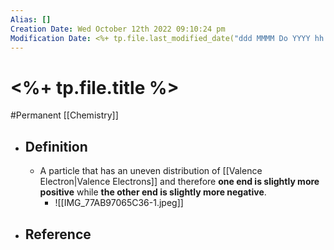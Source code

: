 ```yaml
---
Alias: []
Creation Date: Wed October 12th 2022 09:10:24 pm 
Modification Date: <%+ tp.file.last_modified_date("ddd MMMM Do YYYY hh:mm:ss a") %>
---
```

# <%+ tp.file.title %>
#Permanent [[Chemistry]]

- ## Definition
	- A particle that has an uneven distribution of [[Valence Electron|Valence Electrons]] and therefore **one end is slightly more positive** while **the other end is slightly more negative**.
		- ![[IMG_77AB97065C36-1.jpeg]]
- ## Reference